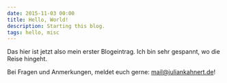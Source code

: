```yaml
---
date: 2015-11-03 00:00
title: Hello, World!
description: Starting this blog.
tags: hello, misc
---
```


Das hier ist jetzt also mein erster Blogeintrag. Ich bin sehr gespannt, wo die Reise hingeht.

Bei Fragen und Anmerkungen, meldet euch gerne: [mail@juliankahnert.de](mailto:mail@juliankahnert.de)!
